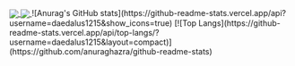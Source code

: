 <a href="https://github.com/anuraghazra/github-readme-stats">
  <img align="center" src="https://github-readme-stats.vercel.app/api/pin/?username=daedalus1215&repo=github-readme-stats" />
</a>
<a href="https://github.com/anuraghazra/convoychat">
  <img align="center" src="https://github-readme-stats.vercel.app/api/pin/?username=daedalus1215&repo=convoychat" />
</a>
![Anurag's GitHub stats](https://github-readme-stats.vercel.app/api?username=daedalus1215&show_icons=true)
[![Top Langs](https://github-readme-stats.vercel.app/api/top-langs/?username=daedalus1215&layout=compact)](https://github.com/anuraghazra/github-readme-stats)


<!--
**daedalus1215/daedalus1215** is a ✨ _special_ ✨ repository because its `README.md` (this file) appears on your GitHub profile.

Here are some ideas to get you started:

- 🔭 I’m currently working on ...
- 🌱 I’m currently learning ...
- 👯 I’m looking to collaborate on ...
- 🤔 I’m looking for help with ...
- 💬 Ask me about ...
- 📫 How to reach me: ...
- 😄 Pronouns: ...
- ⚡ Fun fact: ...
-->

